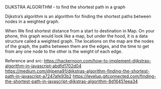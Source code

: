 DIJKSTRA ALGORITHM - to find the shortest path in a graph

Dijkstra’s algorithm is an algorithm for finding the shortest paths between nodes in a weighted graph. 

When We find shortest distance from a start to destination in Map.
On your phone, this graph would look like a map, but under the hood, it is a data structure called a weighted graph. The locations on the map are the nodes of the graph, the paths between them are the edges, and the time to get from any one node to the other is the weight of each edge.




Reference and src:
https://hackernoon.com/how-to-implement-dijkstras-algorithm-in-javascript-abdfd1702d04
https://medium.com/@jpena91/dijkstras-algorithm-finding-the-shortest-path-in-javascript-a7247afe93b2
https://levelup.gitconnected.com/finding-the-shortest-path-in-javascript-dijkstras-algorithm-8d16451eea34

